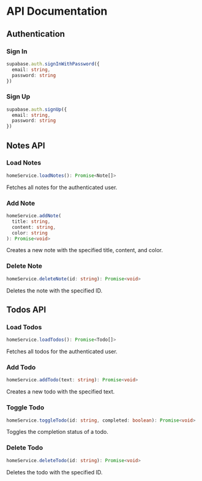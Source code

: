 # API Documentation

## Authentication

### Sign In
```typescript
supabase.auth.signInWithPassword({
  email: string,
  password: string
})
```

### Sign Up
```typescript
supabase.auth.signUp({
  email: string,
  password: string
})
```

## Notes API

### Load Notes
```typescript
homeService.loadNotes(): Promise<Note[]>
```
Fetches all notes for the authenticated user.

### Add Note
```typescript
homeService.addNote(
  title: string,
  content: string,
  color: string
): Promise<void>
```
Creates a new note with the specified title, content, and color.

### Delete Note
```typescript
homeService.deleteNote(id: string): Promise<void>
```
Deletes the note with the specified ID.

## Todos API

### Load Todos
```typescript
homeService.loadTodos(): Promise<Todo[]>
```
Fetches all todos for the authenticated user.

### Add Todo
```typescript
homeService.addTodo(text: string): Promise<void>
```
Creates a new todo with the specified text.

### Toggle Todo
```typescript
homeService.toggleTodo(id: string, completed: boolean): Promise<void>
```
Toggles the completion status of a todo.

### Delete Todo
```typescript
homeService.deleteTodo(id: string): Promise<void>
```
Deletes the todo with the specified ID.
